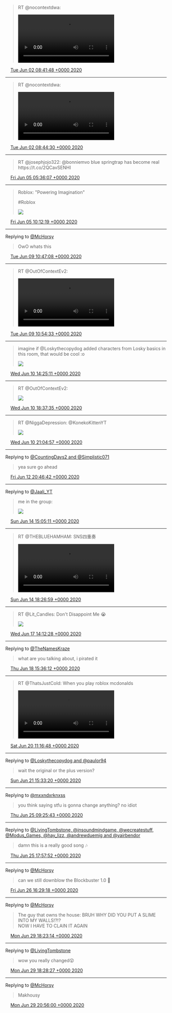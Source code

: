 > RT @nocontextdwa: 
> 
> <video controls><source src="../../media/1267738173666471937-evbjGLCfKQYA-rXX.mp4">Your browser does not support the video tag.</video>

<img src="../../media/tweet.ico" width="12" /> [Tue Jun 02 08:41:48 +0000 2020](https://twitter.com/ABFanboy06/status/1267738173666471937)

----

> RT @nocontextdwa: 
> 
> <video controls><source src="../../media/1267738852715835395-qF6-mpL7iH4z7aGc.mp4">Your browser does not support the video tag.</video>

<img src="../../media/tweet.ico" width="12" /> [Tue Jun 02 08:44:30 +0000 2020](https://twitter.com/ABFanboy06/status/1267738852715835395)

----

> RT @josephjojo322: @bonniemvo blue springtrap has become real https://t\.co/2QCavSENHI

<img src="../../media/tweet.ico" width="12" /> [Fri Jun 05 05:36:07 +0000 2020](https://twitter.com/ABFanboy06/status/1268778607062790144)

----

> Roblox: "Powering Imagination"  
>   
> \#Roblox 
> 
> ![](../../media/1268848117019017217-EZvab82WAAE6GgW.jpg)

<img src="../../media/tweet.ico" width="12" /> [Fri Jun 05 10:12:19 +0000 2020](https://twitter.com/ABFanboy06/status/1268848117019017217)

----

Replying to [@McHorsy](https://twitter.com/McHorsy/status/1270279470268723210)

> OwO whats this

<img src="../../media/tweet.ico" width="12" /> [Tue Jun 09 10:47:08 +0000 2020](https://twitter.com/ABFanboy06/status/1270306427781943297)

----

> RT @OutOfContextEv2: 
> 
> <video controls><source src="../../media/1270308295711100928-SYfIY3jqGBJH24jq.mp4">Your browser does not support the video tag.</video>

<img src="../../media/tweet.ico" width="12" /> [Tue Jun 09 10:54:33 +0000 2020](https://twitter.com/ABFanboy06/status/1270308295711100928)

----

> imagine if @Loskythecopydog added characters from Losky basics in this room, that would be cool :o 
> 
> ![](../../media/1270723690922033159-EaKEQHRUEAQp5Ln.png)

<img src="../../media/tweet.ico" width="12" /> [Wed Jun 10 14:25:11 +0000 2020](https://twitter.com/ABFanboy06/status/1270723690922033159)

----

> RT @OutOfContextEv2: 
> 
> ![](../../media/1270787210091118592-EaIOWpbWoAEPEYK.png)

<img src="../../media/tweet.ico" width="12" /> [Wed Jun 10 18:37:35 +0000 2020](https://twitter.com/ABFanboy06/status/1270787210091118592)

----

> RT @NiggaDepression: @KonekoKittenYT 
> 
> ![](../../media/1270824294860406784-EZ77bgzXgAEu8m_.png)

<img src="../../media/tweet.ico" width="12" /> [Wed Jun 10 21:04:57 +0000 2020](https://twitter.com/ABFanboy06/status/1270824294860406784)

----

Replying to [@CountingDays2 and @Simplistic071](https://twitter.com/CountingDays2/status/1271539436791070720)

> yea sure go ahead

<img src="../../media/tweet.ico" width="12" /> [Fri Jun 12 20:46:42 +0000 2020](https://twitter.com/ABFanboy06/status/1271544477073715201)

----

Replying to [@Jaali\_YT](https://twitter.com/@Jaali_YT/status/1272031486095454209)

> me in the group: 
> 
> ![](../../media/1272183309154627585-Eaez9ORXYAEBbOD.png)

<img src="../../media/tweet.ico" width="12" /> [Sun Jun 14 15:05:11 +0000 2020](https://twitter.com/ABFanboy06/status/1272183309154627585)

----

> RT @THEBLUEHAMHAM: SNS四重奏 
> 
> <video controls><source src="../../media/1272234091480592386-x0dBDpkiC2h8OcXf.mp4">Your browser does not support the video tag.</video>

<img src="../../media/tweet.ico" width="12" /> [Sun Jun 14 18:26:59 +0000 2020](https://twitter.com/ABFanboy06/status/1272234091480592386)

----

> RT @Lit\_CandIes: Don't Disappoint Me 😭 
> 
> ![](../../media/1273257205379354624-Eag-FLRXQAAQwp0.jpg)

<img src="../../media/tweet.ico" width="12" /> [Wed Jun 17 14:12:28 +0000 2020](https://twitter.com/ABFanboy06/status/1273257205379354624)

----

Replying to [@TheNamesKraze](https://twitter.com/Anomyl0us/status/1273368027740995586)

> what are you talking about, i pirated it

<img src="../../media/tweet.ico" width="12" /> [Thu Jun 18 15:36:12 +0000 2020](https://twitter.com/ABFanboy06/status/1273640666887794689)

----

> RT @ThatsJustCoId: When you play roblox mcdonalds 
> 
> <video controls><source src="../../media/1274300159921397763-oVcKFx5gPIu8Fea9.mp4">Your browser does not support the video tag.</video>

<img src="../../media/tweet.ico" width="12" /> [Sat Jun 20 11:16:48 +0000 2020](https://twitter.com/ABFanboy06/status/1274300159921397763)

----

Replying to [@Loskythecopydog and @paulor94](https://twitter.com/Loskythecopydog/status/1273969370826452992)

> wait the original or the plus version?

<img src="../../media/tweet.ico" width="12" /> [Sun Jun 21 15:33:20 +0000 2020](https://twitter.com/ABFanboy06/status/1274727106228948993)

----

Replying to [@mxxndxrknxss](https://twitter.com/mxxndxrknxss/status/1276053206234267649)

> you think saying stfu is gonna change anything? no idiot

<img src="../../media/tweet.ico" width="12" /> [Thu Jun 25 09:25:43 +0000 2020](https://twitter.com/ABFanboy06/status/1276084146549469184)

----

Replying to [@LivingTombstone, @insoundmindgame, @wecreatestuff, @Modus\_Games, @hay\_lizz, @andrewduemig and @yairbendor](https://twitter.com/LivingTombstone/status/1276212126554587136)

> damn this is a really good song 🎶

<img src="../../media/tweet.ico" width="12" /> [Thu Jun 25 17:57:52 +0000 2020](https://twitter.com/ABFanboy06/status/1276213034059472898)

----

Replying to [@McHorsy](https://twitter.com/McHorsy/status/1275340807302713345)

> can we still downblow the Blockbuster 1\.0 👀

<img src="../../media/tweet.ico" width="12" /> [Fri Jun 26 16:29:18 +0000 2020](https://twitter.com/ABFanboy06/status/1276553131967512584)

----

Replying to [@McHorsy](https://twitter.com/McHorsy/status/1277663582218604545)

> The guy that owns the house: BRUH WHY DID YOU PUT A SLIME INTO MY WALLS\!?\!?  
> NOW I HAVE TO CLAIN IT AGAIN

<img src="../../media/tweet.ico" width="12" /> [Mon Jun 29 18:23:14 +0000 2020](https://twitter.com/ABFanboy06/status/1277668967675543554)

----

Replying to [@LivingTombstone](https://twitter.com/LivingTombstone/status/1277669114190852098)

> wow you really changed😲

<img src="../../media/tweet.ico" width="12" /> [Mon Jun 29 18:28:27 +0000 2020](https://twitter.com/ABFanboy06/status/1277670280463355905)

----

Replying to [@McHorsy](https://twitter.com/McHorsy/status/1277698119027830785)

> Makhousy

<img src="../../media/tweet.ico" width="12" /> [Mon Jun 29 20:56:00 +0000 2020](https://twitter.com/ABFanboy06/status/1277707411931922434)